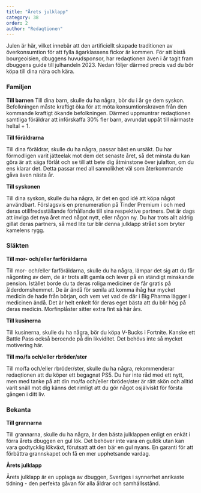```yaml
---
title: "Årets julklapp"
category: 38
order: 2
author: "Redaqtionen"
---
```

Julen är här, vilket innebär att den artificiellt skapade traditionen av överkonsumtion för att fylla ägarklassens fickor är kommen. För att bistå bourgeoisien, dbuggens huvudsponsor, har redaqtionen även i år tagit fram dbuggens guide till julhandeln 2023. Nedan följer därmed precis vad du bör köpa till dina nära och kära.

### Familjen

**Till barnen**
Till dina barn, skulle du ha några, bör du i år ge dem syskon. Befolkningen måste kraftigt öka för att möta konsumtionskraven från den kommande kraftigt ökande befolkningen. Därmed uppmuntrar redaqtionen samtliga föräldrar att införskaffa 30% fler barn, avrundat uppåt till närmaste heltal + 1.

**Till föräldrarna**

Till dina föräldrar, skulle du ha några, passar bäst en ursäkt. Du har förmodligen varit jätteelak mot dem det senaste året, så det minsta du kan göra är att säga förlåt och se till att bete dig åtminstone över julafton, om du ens klarar det. Detta passar med all sannolikhet väl som återkommande gåva även nästa år.

**Till syskonen**

Till dina syskon, skulle du ha några, är det en god idé att köpa något användbart. Förslagsvis en prenumeration på Tinder Premium i och med deras otillfredsställande förhållande till sina respektive partners. Det är dags att inviga det nya året med något nytt, eller någon ny. Du har trots allt aldrig gillat deras partners, så med lite tur blir denna julklapp strået som bryter kamelens rygg.
### Släkten

**Till mor- och/eller farföräldarna**

Till mor- och/eller farföräldarna, skulle du ha några, lämpar det sig att du får någonting av dem, de är trots allt gamla och lever på en ständigt minskande pension. Istället borde du ta deras roliga mediciner de får gratis på ålderdomshemmet. De är ändå för senila att komma ihåg hur mycket medicin de hade från början, och vem vet vad de där i Big Pharma lägger i medicinen ändå. Det är helt enkelt för deras eget bästa att du blir hög på deras medicin. Morfinplåster sitter extra fint så här års.

**Till kusinerna**

Till kusinerna, skulle du ha några, bör du köpa V-Bucks i Fortnite. Kanske ett Battle Pass också beroende på din likviditet. Det behövs inte så mycket motivering här.

**Till mo/fa och/eller rbröder/ster**

Till mo/fa och/eller rbröder/ster, skulle du ha några, rekommenderar redaqtionen att du köper ett begagnat PS5. Du har inte råd med ett nytt, men med tanke på att din mo/fa och/eller rbröder/ster är rätt skön och alltid varit snäll mot dig känns det rimligt att du gör något osjälviskt för första gången i ditt liv.
### Bekanta

**Till grannarna**

Till grannarna, skulle du ha några, är den bästa julklappen enligt en enkät i förra årets dbuggen en gul lök. Det behöver inte vara en gullök utan kan vara godtycklig lökväxt, förutsatt att den bär en gul nyans. En garanti för att förbättra grannskapet och få en mer upphetsande vardag.

**Årets julklapp**

Årets julklapp är en upplaga av dbuggen, Sveriges i synnerhet anrikaste tidning - den perfekta gåvan för alla åldrar och samhällsstånd.

